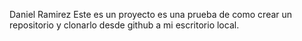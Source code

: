 Daniel Ramirez
Este es un proyecto es una prueba de como crear un repositorio y clonarlo desde github a mi escritorio local.